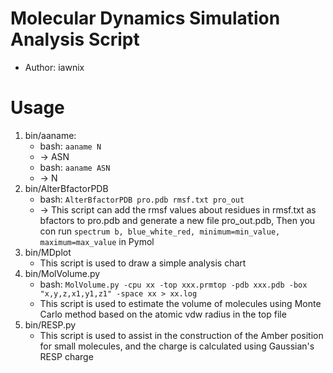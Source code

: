 # Molecular Dynamics Simulation Analysis Script
- Author: iawnix

# Usage
1. bin/aaname:
    - bash: `aaname N`
    - -> ASN
    - bash: `aaname ASN`
    - -> N
2. bin/AlterBfactorPDB
    - bash: `AlterBfactorPDB pro.pdb rmsf.txt pro_out`
    - -> This script can add the rmsf values about residues in rmsf.txt as bfactors to pro.pdb and generate a new file pro_out.pdb, Then you con run `spectrum b, blue_white_red, minimum=min_value, maximum=max_value` in Pymol
3. bin/MDplot
    - This script is used to draw a simple analysis chart
4. bin/MolVolume.py
    - bash: `MolVolume.py -cpu xx -top xxx.prmtop -pdb xxx.pdb -box "x,y,z,x1,y1,z1" -space xx > xx.log`
    - This script is used to estimate the volume of molecules using Monte Carlo method based on the atomic vdw radius in the top file
5. bin/RESP.py
    - This script is used to assist in the construction of the Amber position for small molecules, and the charge is calculated using Gaussian's RESP charge
